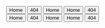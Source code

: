 <div id="full">
  <button class="home" @click="goHome">Home</button>
  <button class="not-found" @click="go404">404</button>
  <button class="home-with-query" @click="goHomeWithQuery">Home</button>
  <button class="home-with-query-and-hash" @click="goHomeWithQueryAndHash">Home</button>
  <button class="not-found-with-hash" @click="go404WithHash">404</button>
</div>

<div id="clean">
  <button class="home" @click="goHome">Home</button>
  <button class="not-found" @click="go404">404</button>
  <button class="home-with-query" @click="goHomeWithQuery">Home</button>
  <button class="home-with-query-and-hash" @click="goHomeWithQueryAndHash">Home</button>
  <button class="not-found-with-hash" @click="go404WithHash">404</button>
</div>

<script setup lang="ts">
import { useRouter } from 'vuepress/client';

const router = useRouter();

const goHome = (event) => {
  if (event.currentTarget.parentElement.id === 'full') {
    router.push('/index.html');
  } else {
    router.push('/');
  }
}

const go404 = (event) => {
  if (event.currentTarget.parentElement.id === 'full') {
    router.push('/404.html');
  } else {
    router.push('/404');
  }
}

const goHomeWithQuery = (event) => {
  if (event.currentTarget.parentElement.id === 'full') {
    router.push('/index.html?home=true');
  } else {
    router.push('/?home=true');
  }
}

const goHomeWithQueryAndHash = (event) => {
  if (event.currentTarget.parentElement.id === 'full') {
    router.push('/index.html?home=true#home');
  } else {
    router.push('/?home=true#home');
  }
}

const go404WithHash = (event) => {
  if (event.currentTarget.parentElement.id === 'full') {
    router.push('/404.html#404');
  } else {
    router.push('/404#404');
  }
}
</script>
